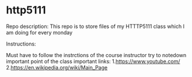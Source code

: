 # http5111

Repo description: This repo is to store files of my HTTTP5111 class which I am doing for every monday

Instructions:

Must have to follow the instrctions of the course instructor try to notedown important point of the class important links: 1.https://www.youtube.com/ 2.https://en.wikipedia.org/wiki/Main_Page
